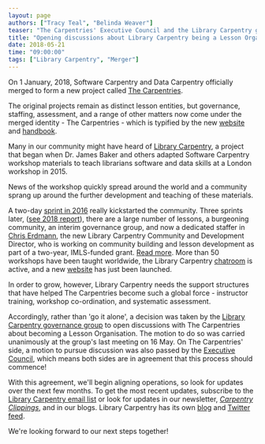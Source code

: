 ```yaml
---
layout: page
authors: ["Tracy Teal", "Belinda Weaver"]
teaser: "The Carpentries' Executive Council and the Library Carpentry governance team vote to start discussions"
title: "Opening discussions about Library Carpentry being a Lesson Organisation with The Carpentries"
date: 2018-05-21
time: "09:00:00"
tags: ["Library Carpentry", "Merger"]
---
```


On 1 January, 2018, Software Carpentry and Data Carpentry officially merged to form a new project called [The Carpentries](https://carpentries.org/).

The original projects remain as distinct lesson entities, but governance, staffing, assessment, and a range of other matters 
now come under the merged identity - The Carpentries - which is typified by the 
new [website](https://carpentries.org/) and [handbook](https://docs.carpentries.org/).

Many in our community might have heard of [Library Carpentry](http://librarycarpentry.org), a project that began when 
Dr. James Baker and others adapted Software Carpentry workshop materials to teach librarians software and data 
skills at a London workshop in 2015. 

News of the workshop quickly spread around the world and a community sprang up around the further development and 
teaching of these materials. 

A two-day [sprint in 2016](https://software-carpentry.org/blog/2016/06/library-carpentry-sprint.html) really kickstarted the community. 
Three sprints later, ([see 2018 report](https://carpentries.org/blog/2018/05/lc-sprint-report/)), there are a 
large number of lessons, a burgeoning community, an interim governance group, and now a dedicated 
staffer in [Chris Erdmann](https://twitter.com/libcce), the new Library Carpentry Community and Development Director, 
who is working on community building and lesson development as part of a two-year, IMLS-funded grant. 
[Read more](https://carpentries.org/blog/2018/04/announce-ce-lc-hire/). More than 50 workshops have been taught worldwide, the Library Carpentry [chatroom](https://gitter.im/LibraryCarpentry/Lobby) is active, and a new [website](http://librarycarpentry.org) has just been launched.

In order to grow, however, Library Carpentry needs the support structures that have helped The Carpentries 
become such a global force - instructor training, workshop co-ordination, and systematic assessment. 

Accordingly, rather than 'go it alone', a decision was taken by 
the [Library Carpentry governance group](http://librarycarpentry.org/#team) to open discussions with 
The Carpentries about becoming a Lesson Organisation. The motion to do so was carried unanimously 
at the group's last meeting on 16 May. On The Carpentries' side, a motion to pursue discussion was also passed by the [Executive Council](http://static.carpentries.org/governance/), 
which means both sides are in agreement that this process should commence!

With this agreement, we'll begin aligning operations, so look for updates over the next few months. 
To get the most recent updates, subscribe to 
the [Library Carpentry email list](https://groups.google.com/a/carpentries.org/forum/#!forum/library-carpentry) or 
look for updates in our newsletter, [_Carpentry Clippings_](https://carpentries.org/newsletter/), and in our blogs.
Library Carpentry has its own [blog](http://librarycarpentry.org/blog/) and [Twitter feed](https://twitter.com/libcarpentry). 

We're looking forward to our next steps together!







